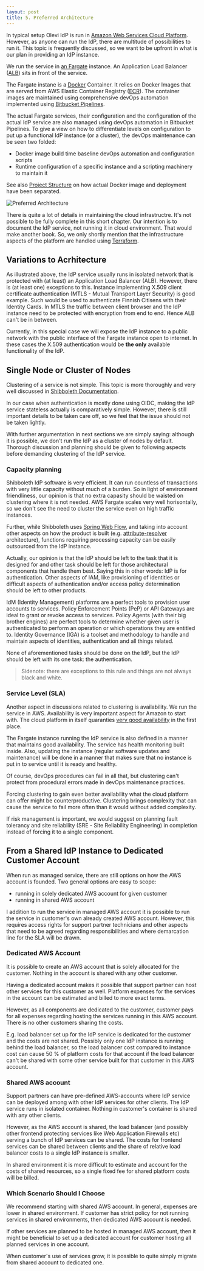 ```yaml
---
layout: post
title: 5. Preferred Architecture
---
```

In typical setup Olevi IdP is run in [Amazon Web Services Cloud Platform](https://aws.amazon.com). However, as anyone can run the IdP, there are multitude of possibilities to run it. This topic is frequently discussed, so we want to be upfront in what is our plan in providing an IdP instance.

We run the service in [an Fargate](https://aws.amazon.com/fargate/) instance. An Application Load Balancer ([ALB](https://aws.amazon.com/elasticloadbalancing/application-load-balancer/)) sits in front of the service.

The Fargate instane is a [Docker](https://www.docker.com) Container. It relies on Docker Images that are served from AWS Elastic Container Registry ([ECR](https://aws.amazon.com/ecr/)). The container images are maintained using comprehensive devOps automation implemented using [Bitbucket Pipelines](https://bitbucket.org/product/features/pipelines).

The actual Fargate services, their configuration and the configuration of the actual IdP service are also managed using devOps automation in Bitbucket Pipelines. To give a view on how to differentiate levels on configuration to put up a functional IdP instance (or a cluster), the devOps maintenance can be seen two folded:
* Docker image build time baseline devOps automation and configuration scripts
* Runtime configuration of a specific instance and a scripting machinery to maintain it

See also [Project Structure](../2-projectStructure/) on how actual Docker image and deployment have been separated.

![Preferred Architecture](../../../assets/img/idconcept-aws-arch-simplified.svg)

There is quite a lot of details in maintaining the cloud infrastructre. It's not possible to be fully complete in this short chapter. Our intention is to document the IdP service, not running it in cloud environment. That would make another book. So, we only shortly mention that the infrastructure aspects of the platform are handled using [Terraform](https://www.hashicorp.com/products/terraform).

## Variations to Acrhitecture

As illustrated above, the IdP service usually runs in isolated network that is protected with (at least) an Application Load Balancer (ALB). However, there is (at least one) exceptions to this. Instance implementing X.509 client certificate authentication (MTLS - Mutual Transport Layer Security) is good example. Such would be used to authenticate Finnish Citisens with their Identity Cards. In MTLS the traffic between client browser and the IdP instance need to be protected with encryption from end to end. Hence ALB can't be in between.

Currently, in this special case we will expose the IdP instance to a public network with the public interface of the Fargate instance open to internet. In these cases the X.509 authentication would be **the only** available functionality of the IdP.

## Single Node or Cluster of Nodes

Clustering of a service is not simple. This topic is more thoroughly and very well discussed in [Shibboleth Documentation](https://shibboleth.atlassian.net/wiki/spaces/IDP4/pages/1265631729/Clustering).

In our case when authentication is mostly done using OIDC, making the IdP service stateless actually is comparatively simple. However, there is still important details to be taken care off, so we feel that the issue should not be taken lightly.

With further argumentation in next sections we are simply saying: although it is possible, we don't run the IdP as a cluster of nodes by default. Thorough discussion and planning should be given to following aspects before demanding clustering of the IdP service.

### Capacity planning

Shibboleth IdP software is very efficient. It can run countless of transactions with very little capacity without much of a burden. So in light of environment friendliness, our opinion is that no extra capasity should be waisted on clustering where it is not needed. AWS Fargate scales very well horisontally, so we don't see the need to cluster the service even on high traffic instances.

Further, while Shibboleth uses [Spring Web Flow](https://spring.io/projects/spring-webflow), and taking into account other aspects on how the product is built (e.g. [attribute-resolver](https://shibboleth.atlassian.net/wiki/spaces/IDP4/pages/1265631549/AttributeResolverConfiguration) architecture), functions requiring processing capacity can be easily outsourced from the IdP instance.

Actually, our opinion is that the IdP should be left to the task that it is designed for and other task should be left for those architectural components that handle them best. Saying this in other words: IdP is for authentication. Other aspects of IAM, like provisioning of identities or difficult aspects of authentication and/or access policy determination should be left to other products.

IdM (Identity Management) platforms are a perfect tools to provision user accounts to services. Policy Enforcement Points (PeP) or API Gateways are ideal to grant or revoke access to services. Policy Agents (with their big brother engines) are perfect tools to determine whether given user is authenticated to perform an operation or which operations they are entitled to. Identity Governance (IGA) is a toolset and methodology to handle and maintain aspects of identities, authentication and all things related.

None of aforementioned tasks should be done on the IdP, but the IdP should be left with its one task: the authentication.

> Sidenote: there are exceptions to this rule and things are not always black and white.

### Service Level (SLA)

Another aspect in discussions related to clustering is availability. We run the service in AWS. Availability is very important aspect for Amazon to start with. The cloud platform in itself quaranties [very good availability](https://aws.amazon.com/ecs/sla/) in the first place.

The Fargate instance running the IdP service is also defined in a manner that maintains good availability. The service has health monitoring built inside. Also, updating the instance (regular software updates and maintenance) will be done in a manner that makes sure that no instance is put in to service until it is ready and healthy.

Of course, devOps procedures can fail in all that, but clustering can't protect from procedural errors made in devOps maintenance practices.

Forcing clustering to gain even better availability what the cloud platform can offer might be counterproductive. Clustering brings complexity that can cause the service to fail more often than it would without added complexity.

If risk management is important, we would suggest on planning fault tolerancy and site reliability (SRE - Site Reliability Engineering) in completion instead of forcing it to a single component.

## From a Shared IdP Instance to Dedicated Customer Account

When run as managed service, there are still options on how the AWS account is founded. Two general options are easy to scope:

* running in solely dedicated AWS account for given customer
* running in shared AWS account

I addition to run the service in managed AWS account it is possible to run the service in customer's own already created AWS account. However, this requires access rights for support partner technicians and other aspects that need to be agreed regarding responsibilities and where demarcation line for the SLA will be drawn.

### Dedicated AWS Account

It is possible to create an AWS account that is solely allocated for the customer. Nothing in the account is shared with any other customer.

Having a dedicated account makes it possible that support partner can host other services for this customer as well. Platform expenses for the services in the account can be estimated and billed to more exact terms.

However, as all components are dedicated to the customer, customer pays for all expenses regarding hosting the services running in this AWS account. There is no other customers sharing the costs.

E.g. load balancer set up for the IdP service is dedicated for the customer and the costs are not shared. Possibly only one IdP instance is running behind the load balancer, so the load balancer cost compared to instance cost can cause 50 % of platform costs for that account if the load balancer can't be shared with some other service built for that customer in this AWS account.

### Shared AWS account

Support partners can have pre-defined AWS-accounts where IdP service can be deployed among with other IdP services for other clients. The IdP service runs in isolated container. Nothing in customer's container is shared with any other clients.

However, as the AWS account is shared, the load balancer (and possibly other frontend protecting services like Web Application Firewalls etc) serving a bunch of IdP services can be shared. The costs for frontend services can be shared between clients and the share of relative load balancer costs to a single IdP instance is smaller.

In shared environment it is more difficult to estimate and account for the costs of shared resources, so a single fixed fee for shared platform costs will be billed.

### Which Scenario Should I Choose

We recommend starting with shared AWS account. In general, expenses are lower in shared environment. If customer has strict policy for not running services in shared environments, then dedicated AWS account is needed.

If other services are planned to be hosted in managed AWS account, then it might be beneficial to set up a dedicated account for customer hosting all planned services in one account.

When customer's use of services grow, it is possible to quite simply migrate from shared account to dedicated one.